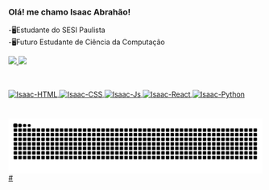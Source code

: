 ### Olá! me chamo Isaac Abrahão!
-🖥️Estudante do SESI Paulista<br>
-🖥️Futuro Estudante de Ciência da Computação

<div>
    <a href="https://github.com/isaacos777brh">
    <img heigth="180em" src="https://github-readme-stats.vercel.app/api?username=isaacos777brh&show_icons=true&theme=dracula&include_all_commits=true&count=private=true"/>
    <img height="180em" src="https://github-readme-stats.vercel.app/api/top-langs/?username=isaacos777brh&layout=compact&langs_count+16&theme=dracula"/>
</div>
        
##
<div style="display: inline_block"><br>
    <img align="center" alt="Isaac-HTML" heigth="30" width="40" src="https://cdn.jsdelivr.net/gh/devicons/devicon@latest/icons/html5/html5-original.svg" />
    <img align="center" alt="Isaac-CSS" heigth="30" width="40" src="https://cdn.jsdelivr.net/gh/devicons/devicon@latest/icons/css3/css3-original.svg" />
    <img align="center" alt="Isaac-Js" heigth="30" width="40" src="https://cdn.jsdelivr.net/gh/devicons/devicon@latest/icons/javascript/javascript-original.svg" />
    <img align="center" alt="Isaac-React" heigth="30" width="40" src="https://cdn.jsdelivr.net/gh/devicons/devicon@latest/icons/react/react-original.svg" />
    <img align="center" alt="Isaac-Python" heigth="30" width="40" src="https://cdn.jsdelivr.net/gh/devicons/devicon@latest/icons/python/python-original.svg" />
</div>

#
<picture align="center">
  <source media="(prefers-color-scheme: dark)" srcset="https://raw.githubusercontent.com/isaaacos777brh/isaacos777brh/output/github-contribution-grid-snake-dark.svg">
  <source media="(prefers-color-scheme: light)" srcset="https://raw.githubusercontent.com/isaacos777brh/isaacos777brh/output/github-contribution-grid-snake-dark.svg">
  <img align="center" alt="github contribution grid snake animation" src="https://raw.githubusercontent.com/isaacos777brh/isaacos777brh/output/github-contribution-grid-snake.svg">
</picture>
#
